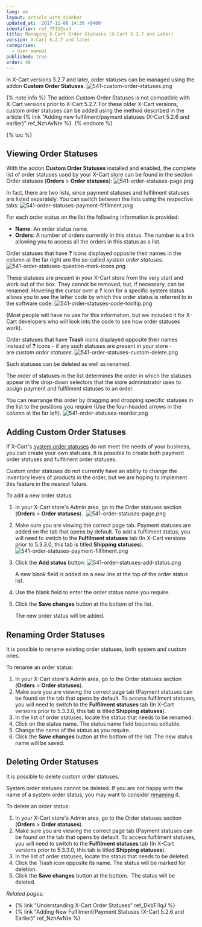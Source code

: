 ```yaml
---
lang: en
layout: article_with_sidebar
updated_at: '2017-11-08 14:30 +0400'
identifier: ref_7FIU2sxJ
title: Managing X-Cart Order Statuses (X-Cart 5.2.7 and Later)
version: X-Cart 5.2.7 and later
categories:
  - User manual
published: true
order: 40
---
```

In X-Cart versions 5.2.7 and later, order statuses can be managed using the addon **Custom Order Statuses**.
![541-custom-order-statuses.png]({{site.baseurl}}/attachments/ref_7FIU2sxJ/541-custom-order-statuses.png)

{% note info %}
The addon Custom Order Statuses is not compatible with X-Cart versions prior to X-Cart 5.2.7\. For these older X-Cart versions, custom order statuses can be added using the method described in the article {% link "Adding new fulfilment/payment statuses (X-Cart 5.2.6 and earlier)" ref_NzhAvNte %}.
{% endnote %}

{% toc %}

## Viewing Order Statuses

With the addon **Custom Order Statuses** installed and enabled, the complete list of order statuses used by your X-Cart store can be found in the section Order statuses (**Orders** > **Order statuses**):
![541-order-statuses-page.png]({{site.baseurl}}/attachments/ref_7FIU2sxJ/541-order-statuses-page.png)

In fact, there are two lists, since payment statuses and fulfilment statuses are listed separately. You can switch between the lists using the respective tabs:
![541-order-statuses-payment-filfilment.png]({{site.baseurl}}/attachments/ref_7FIU2sxJ/541-order-statuses-payment-filfilment.png)

For each order status on the list the following information is provided:

*   **Name**: An order status name.
*   **Orders**: A number of orders currently in this status. The number is a link allowing you to access all the orders in this status as a list.

Order statuses that have **?** icons displayed opposite their names in the column at the far right are the so-called _system order statuses_.
![541-order-statuses-question-mark-icons.png]({{site.baseurl}}/attachments/ref_7FIU2sxJ/541-order-statuses-question-mark-icons.png)

These statuses are present in your X-Cart store from the very start and work out of the box. They cannot be removed, but, if necessary, can be renamed. Hovering the cursor over a **?** icon for a specific system status allows you to see the letter code by which this order status is referred to in the software code:
![541-order-statuses-code-tooltip.png]({{site.baseurl}}/attachments/ref_7FIU2sxJ/541-order-statuses-code-tooltip.png)

(Most people will have no use for this information, but we included it for X-Cart developers who will look into the code to see how order statuses work).

Order statuses that have **Trash** icons displayed opposite their names instead of **?** icons - if any such statuses are present in your store - are _custom order statuses_.
![541-order-statuses-custom-delete.png]({{site.baseurl}}/attachments/ref_7FIU2sxJ/541-order-statuses-custom-delete.png)

Such statuses can be deleted as well as renamed.

The order of statuses in the list determines the order in which the statuses appear in the drop-down selectors that the store administrator uses to assign payment and fulfilment statuses to an order.

You can rearrange this order by dragging and dropping specific statuses in the list to the positions you require (Use the four-headed arrows in the column at the far left).
![541-order-statuses-reorder.png]({{site.baseurl}}/attachments/ref_7FIU2sxJ/541-order-statuses-reorder.png)

## Adding Custom Order Statuses

If X-Cart's [system order statuses](https://kb.x-cart.com/orders/managing_x-cart_order_statuses_(x-cart_5.2.7_and_later).html#viewing-order-statuses "Managing X-Cart Order Statuses (X-Cart 5.2.7 and Later)") do not meet the needs of your business, you can create your own statuses. It is possible to create both payment order statuses and fulfilment order statuses. 

Custom order statuses do not currently have an ability to change the inventory levels of products in the order, but we are hoping to implement this feature in the nearest future.

To add a new order status:

1.  In your X-Cart store's Admin area, go to the Order statuses section (**Orders** > **Order statuses**). 
    ![541-order-statuses-page.png]({{site.baseurl}}/attachments/ref_7FIU2sxJ/541-order-statuses-page.png)

2.  Make sure you are viewing the correct page tab. Payment statuses are added on the tab that opens by default. To add a fulfilment status, you will need to switch to the **Fulfilment statuses** tab (In X-Cart versions prior to 5.3.3.0, this tab is titled **Shipping statuses**). 
    ![541-order-statuses-payment-filfilment.png]({{site.baseurl}}/attachments/ref_7FIU2sxJ/541-order-statuses-payment-filfilment.png)
    
3.  Click the **Add status** button:
    ![541-order-statuses-add-status.png]({{site.baseurl}}/attachments/ref_7FIU2sxJ/541-order-statuses-add-status.png)

    A new blank field is added on a new line at the top of the order status list.

4.  Use the blank field to enter the order status name you require.

5.  Click the **Save changes** button at the bottom of the list. 
    

    The new order status will be added.


## Renaming Order Statuses

It is possible to rename existing order statuses, both system and custom ones.

To rename an order status:

1.  In your X-Cart store's Admin area, go to the Order statuses section (**Orders** > **Order statuses**). 
2.  Make sure you are viewing the correct page tab (Payment statuses can be found on the tab that opens by default. To access fulfilment statuses, you will need to switch to the **Fulfilment statuses** tab (In X-Cart versions prior to 5.3.3.0, this tab is titled **Shipping statuses**). 
3.  In the list of order statuses, locate the status that needs to be renamed. 
4.  Click on the status name. The status name field becomes editable.
5.  Change the name of the status as you require.
6.  Click the **Save changes** button at the bottom of the list.
    The new status name will be saved.

## Deleting Order Statuses

It is possible to delete custom order statuses. 

System order statuses cannot be deleted. If you are not happy with the name of a system order status, you may want to consider [renaming](https://kb.x-cart.com/orders/managing_x-cart_order_statuses_(x-cart_5.2.7_and_later).html#renaming-order-statuses "Managing X-Cart Order Statuses (X-Cart 5.2.7 and Later)") it.

To delete an order status:

1.  In your X-Cart store's Admin area, go to the Order statuses section (**Orders** > **Order statuses**). 
2.  Make sure you are viewing the correct page tab (Payment statuses can be found on the tab that opens by default. To access fulfilment statuses, you will need to switch to the **Fulfilment statuses** tab (In X-Cart versions prior to 5.3.3.0, this tab is titled **Shipping statuses**).  
3.  In the list of order statuses, locate the status that needs to be deleted.
4.  Click the Trash icon opposite its name.
    The status will be marked for deletion.
5.  Click the **Save changes** button at the bottom. 
    The status will be deleted.

_Related pages:_

*   {% link "Understanding X-Cart Order Statuses" ref_DkbTi1qJ %}
*   {% link "Adding New Fulfilment/Payment Statuses (X-Cart 5.2.6 and Earlier)" ref_NzhAvNte %}
